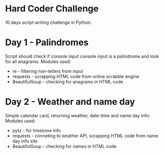 # Hard Coder Challenge

10 days script writing challenge in Python.

# Day 1 - Palindromes

Script should check if console input console input is a palindrome and look for all anagrams. 
Modules used:
  - re - filtering non-letters from input
  - requests - scrapping HTML code from online scrabble engine
  - BeautifulSoup - checking for anagrams in HTML code

# Day 2 - Weather and name day

Simple calendar card, returning weather, date-time and name day info:
Modules used:
  - pytz - for timezone info
  - requests - conneting to weather API, scrapping HTML code from name day info site
  - BeautifulSoup - checking for names in HTML code
